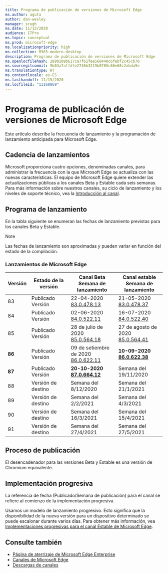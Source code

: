 ```yaml
---
title: Programa de publicación de versiones de Microsoft Edge
ms.author: aguta
author: dan-wesley
manager: srugh
ms.date: 11/13/2020
audience: ITPro
ms.topic: conceptual
ms.prod: microsoft-edge
ms.localizationpriority: high
ms.collection: M365-modern-desktop
description: Programa de publicación de versiones de Microsoft Edge
ms.openlocfilehash: 2890109b617ca7f61fee568440c6febf2c45cb70
ms.sourcegitcommit: 9b03a7affdfe2746b3219b0785c66e68c2abda9e
ms.translationtype: HT
ms.contentlocale: es-ES
ms.lasthandoff: 11/15/2020
ms.locfileid: "11168869"
---
```

# Programa de publicación de versiones de Microsoft Edge

Este artículo describe la frecuencia de lanzamiento y la programación de lanzamiento anticipada para Microsoft Edge.

## Cadencia de lanzamientos

Microsoft proporciona cuatro opciones, denominadas canales, para administrar la frecuencia con la que Microsoft Edge se actualiza con las nuevas características. El equipo de Microsoft Edge quiere extender las actualizaciones públicas a los canales Beta y Estable cada seis semanas. Para más información sobre nuestros canales, su ciclo de lanzamiento y los niveles de soporte técnico, vea la [Introducción al canal](https://docs.microsoft.com/DeployEdge/microsoft-edge-channels#channel-overview).

## Programa de lanzamiento

En la tabla siguiente se enumeran las fechas de lanzamiento previstas para los canales Beta y Estable.

> [!NOTE]
> Las fechas de lanzamiento son aproximadas y pueden variar en función del estado de la compilación.

### Lanzamientos de Microsoft Edge

| Versión | Estado de la versión | Canal Beta<br>Semana de lanzamiento | Canal estable<br>Semana de lanzamiento |
|---------|-----|------|--------|
| 83 | Publicado<br>Versión | 22-04-2020<br>[83.0.478.13](https://docs.microsoft.com/DeployEdge/microsoft-edge-relnote-beta-channel#version-83047813-april-22) | 21-05-2020<br> [83.0.478.37](https://docs.microsoft.com/DeployEdge/microsoft-edge-relnote-stable-channel#version-83047837-may-21) |
| 84 | Publicado<br>Versión | 02-06-2020<br>[84.0.522.11](https://docs.microsoft.com/DeployEdge/microsoft-edge-relnote-beta-channel#version-84052211-june-2) | 16-07-2020<br> [84.0.522.40](https://docs.microsoft.com/DeployEdge/microsoft-edge-relnote-stable-channel#version-84052240-july-16) |
| 85 | Publicado<br>Versión | 28 de julio de 2020<br>[85.0.564.18](https://docs.microsoft.com/DeployEdge/microsoft-edge-relnote-beta-channel#version-85056418-july-28)  | 27 de agosto de 2020<br>[85.0.564.41](https://docs.microsoft.com/DeployEdge/microsoft-edge-relnote-stable-channel#version-85056441-august-27) |
| **86** | Publicado<br>Versión | 09 de setiembre de 2020<br>[86.0.622.11](https://docs.microsoft.com/DeployEdge/microsoft-edge-relnote-beta-channel#version-86062211-september-9) | **10-09-2020**<br>**[86.0.622.38](https://docs.microsoft.com/deployedge/microsoft-edge-relnote-stable-channel#version-86062238-october-9)** |
| **87** | Publicado<br>Versión | **20-10-2020**<br>**[87.0.664.12](https://docs.microsoft.com/deployedge/microsoft-edge-relnote-beta-channel#version-87066412--october-20)** | Semana del 19/11/2020 |
| 88 | Versión de destino | Semana del 8/12/2020 | Semana del 21/1/2021 |
| 89 | Versión de destino | Semana del 2/2/2021 | Semana del 4/3/2021 |
| 90 | Versión de destino | Semana del 16/3/2021 | Semana del 15/4/2021 |
| 91 | Versión de destino | Semana del 27/4/2021 | Semana del 27/5/2021 |

## Proceso de publicación

El desencadenador para las versiones Beta y Estable es una versión de Chromium equivalente.

## Implementación progresiva

La referencia de fecha (Publicado/Semana de publicación) para el canal se refiere al comienzo de la implementación progresiva.

Usamos un modelo de lanzamiento progresivo. Esto significa que la disponibilidad de la nueva versión para un dispositivo determinado se puede escalonar durante varios días. Para obtener más información, vea [Implementaciones progresivas para el canal Estable de Microsoft Edge](microsoft-edge-update-progressive-rollout.md).

## Consulte también

- [Página de aterrizaje de Microsoft Edge Enterprise](https://aka.ms/EdgeEnterprise)
- [Canales de Microsoft Edge](microsoft-edge-channels.md)
- [Descargas de canales](https://www.microsoft.com/edge/business/download)